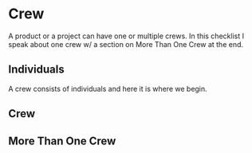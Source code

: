 # Crew

A product or a project can have one or multiple crews. In this checklist I speak about one crew w/ a section on More Than One Crew at the end.

## Individuals

A crew consists of individuals and here it is where we begin.

## Crew



## More Than One Crew
